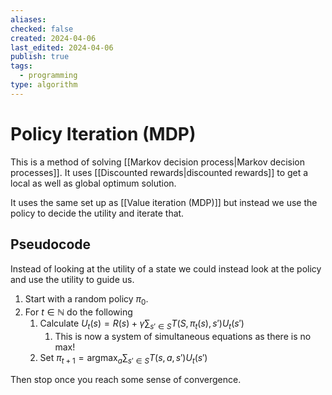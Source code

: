 ```yaml
---
aliases: 
checked: false
created: 2024-04-06
last_edited: 2024-04-06
publish: true
tags:
  - programming
type: algorithm
---
```

# Policy Iteration (MDP)

This is a method of solving [[Markov decision process|Markov decision processes]]. It uses [[Discounted rewards|discounted rewards]] to get a local as well as global optimum solution. 

It uses the same set up as [[Value iteration (MDP)]] but instead we use the policy to decide the utility and iterate that.

## Pseudocode

Instead of looking at the utility of a state we could instead look at the policy and use the utility to guide us.

1. Start with a random policy $\pi_0$.
2. For $t \in \mathbb{N}$ do the following
	1. Calculate $U_t(s) = R(s) + \gamma \sum_{s' \in S} T(S, \pi_t(s), s') U_t(s')$
		1. This is now a system of simultaneous equations as there is no max!
	2. Set $\pi_{t+1} = \mbox{arg}\max_a \sum_{s' \in S} T(s,a,s')U_t(s')$

Then stop once you reach some sense of convergence.